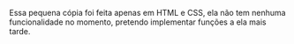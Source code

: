 Essa pequena cópia foi feita apenas em HTML e CSS, ela não tem nenhuma funcionalidade no momento, pretendo implementar funções a ela mais tarde.
